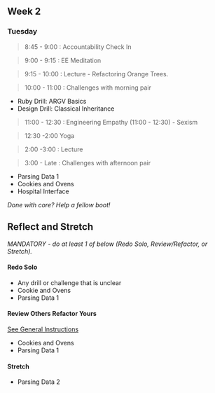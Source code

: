 ## Week 2

### Tuesday

> 8:45 - 9:00 : Accountability Check In
  
> 9:00 - 9:15 : EE Meditation

> 9:15 - 10:00 : Lecture - Refactoring Orange Trees.

> 10:00 - 11:00 : Challenges with morning pair

- Ruby Drill: ARGV Basics
- Design Drill: Classical Inheritance

> 11:00 - 12:30 : Engineering Empathy (11:00 - 12:30) - Sexism

> 12:30 -2:00 Yoga

> 2:00 -3:00 : Lecture 

> 3:00 - Late : Challenges with afternoon pair


- Parsing Data 1
- Cookies and Ovens
- Hospital Interface

*Done with core? Help a fellow boot!*

## Reflect and Stretch

*MANDATORY - do at least 1 of below (Redo Solo, Review/Refactor, or Stretch).*

#### Redo Solo

- Any drill or challenge that is unclear
- Cookie and Ovens
- Parsing Data 1
 
#### Review Others Refactor Yours

[See General Instructions](https://github.com/sea-lions-2014/review-others-refactor-yours-challenge)

- Cookies and Ovens
- Parsing Data 1

#### Stretch

- Parsing Data 2

